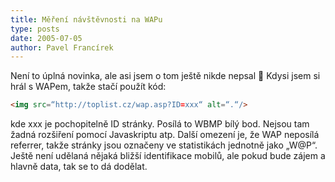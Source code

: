 ```yaml
---
title: Měření návštěvnosti na WAPu
type: posts
date: 2005-07-05
author: Pavel Francírek
---
```

Není to úplná novinka, ale asi jsem o tom ještě nikde nepsal 🙂 Kdysi jsem si hrál s WAPem, takže stačí použít kód:

```html
<img src=“http://toplist.cz/wap.asp?ID=xxx“ alt=“.“/>
```

kde xxx je pochopitelně ID stránky. Posílá to WBMP bílý bod. Nejsou tam žadná rozšiření pomocí Javaskriptu atp. Další omezení je, že WAP neposílá referrer, takže stránky jsou označeny ve statistikách jednotně jako „W@P“. Ještě není udělaná nějaká bližší identifikace mobilů, ale pokud bude zájem a hlavně data, tak se to dá dodělat.